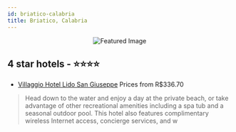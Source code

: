 ```yaml
---
id: briatico-calabria
title: Briatico, Calabria
---
```


<center><img src="https://i.travelapi.com/hotels/5000000/4320000/4314300/4314287/53d28525_z.jpg" alt="Featured Image" /></center>


##  4 star hotels - ⭐️⭐️⭐️⭐️

-    [Villaggio Hotel Lido San Giuseppe](https://us.hurb.com/hotels/briatico/villaggio-hotel-lido-san-giuseppe-JNP-JP049787?cmp=18055) Prices from R$336.70
   > Head down to the water and enjoy a day at the private beach, or take advantage of other recreational amenities including a spa tub and a seasonal outdoor pool. This hotel also features complimentary wireless Internet access, concierge services, and w
